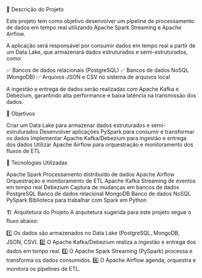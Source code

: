 📌 Descrição do Projeto

Este projeto tem como objetivo desenvolver um pipeline de processamento de dados em tempo real utilizando Apache Spark Streaming e Apache Airflow.

A aplicação será responsável por consumir dados em tempo real a partir de um Data Lake, que armazenará dados estruturados e semi-estruturados, como:

✅ Bancos de dados relacionais (PostgreSQL)
✅ Bancos de dados NoSQL (MongoDB)
✅ Arquivos JSON e CSV no sistema de arquivos local

A ingestão e entrega de dados serão realizadas com Apache Kafka e Debezium, garantindo alta performance e baixa latência na transmissão dos dados.

🎯 Objetivos

Criar um Data Lake para armazenar dados estruturados e semi-estruturados
Desenvolver aplicações PySpark para consumir e transformar os dados
Implementar Apache Kafka/Debezium para ingestão e entrega dos dados
Utilizar Apache Airflow para orquestração e monitoramento dos fluxos de ETL

🔧 Tecnologias Utilizadas

Apache Spark	Processamento distribuído de dados
Apache Airflow	Orquestração e monitoramento de ETL
Apache Kafka	Streaming de eventos em tempo real
Debezium	Captura de mudanças em bancos de dados
PostgreSQL	Banco de dados relacional
MongoDB	Banco de dados NoSQL
PySpark	Biblioteca para trabalhar com Spark em Python

🏗️ Arquitetura do Projeto
A arquitetura sugerida para este projeto segue o fluxo abaixo:

1️⃣ Os dados são armazenados no Data Lake (PostgreSQL, MongoDB, JSON, CSV).
2️⃣ O Apache Kafka/Debezium realiza a ingestão e entrega dos dados em tempo real.
3️⃣ O Apache Spark Streaming (PySpark) processa e transforma os dados consumidos.
4️⃣ O Apache Airflow agenda, orquestra e monitora os pipelines de ETL.
